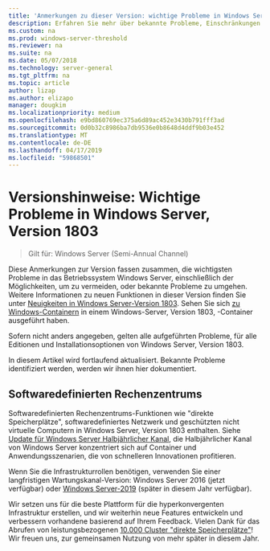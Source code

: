 ```yaml
---
title: 'Anmerkungen zu dieser Version: wichtige Probleme in Windows Server, Version 1803'
description: Erfahren Sie mehr über bekannte Probleme, Einschränkungen oder andere Informationen, die Sie benötigen, vor der Installation von Windows Server, Version 1803
ms.custom: na
ms.prod: windows-server-threshold
ms.reviewer: na
ms.suite: na
ms.date: 05/07/2018
ms.technology: server-general
ms.tgt_pltfrm: na
ms.topic: article
author: lizap
ms.author: elizapo
manager: dougkim
ms.localizationpriority: medium
ms.openlocfilehash: e9bd860769ec375a6d89ac452e3430b791fff3ad
ms.sourcegitcommit: 0d0b32c8986ba7db9536e0b8648d4ddf9b03e452
ms.translationtype: MT
ms.contentlocale: de-DE
ms.lasthandoff: 04/17/2019
ms.locfileid: "59868501"
---
```

# <a name="release-notes-important-issues-in-windows-server-version-1803"></a>Versionshinweise: Wichtige Probleme in Windows Server, Version 1803

>Gilt für: Windows Server (Semi-Annual Channel)

Diese Anmerkungen zur Version fassen zusammen, die wichtigsten Probleme in das Betriebssystem Windows Server, einschließlich der Möglichkeiten, um zu vermeiden, oder bekannte Probleme zu umgehen. Weitere Informationen zu neuen Funktionen in dieser Version finden Sie unter [Neuigkeiten in Windows Server-Version 1803](whats-new-in-windows-server-1803.md). Sehen Sie sich [zu Windows-Containern](https://docs.microsoft.com/virtualization/windowscontainers/about/) in einem Windows-Server, Version 1803, -Container ausgeführt haben. 

Sofern nicht anders angegeben, gelten alle aufgeführten Probleme, für alle Editionen und Installationsoptionen von Windows Server, Version 1803.  

In diesem Artikel wird fortlaufend aktualisiert. Bekannte Probleme identifiziert werden, werden wir ihnen hier dokumentiert. 


## <a name="software-defined-datacenter"></a>Softwaredefinierten Rechenzentrums

Softwaredefinierten Rechenzentrums-Funktionen wie "direkte Speicherplätze", softwaredefiniertes Netzwerk und geschützten nicht virtuelle Computern in Windows Server, Version 1803 enthalten. Siehe [Update für Windows Server Halbjährlicher Kanal](https://cloudblogs.microsoft.com/windowsserver/2018/03/29/windows-server-semi-annual-channel-update/), die Halbjährlicher Kanal von Windows Server konzentriert sich auf Container und Anwendungsszenarien, die von schnelleren Innovationen profitieren. 

Wenn Sie die Infrastrukturrollen benötigen, verwenden Sie einer langfristigen Wartungskanal-Version: Windows Server 2016 (jetzt verfügbar) oder [Windows Server-2019](https://cloudblogs.microsoft.com/windowsserver/2018/03/20/introducing-windows-server-2019-now-available-in-preview) (später in diesem Jahr verfügbar).

Wir setzen uns für die beste Plattform für die hyperkonvergenten Infrastruktur erstellen, und wir weiterhin neue Features entwickeln und verbessern vorhandene basierend auf Ihrem Feedback. Vielen Dank für das Abrufen von leistungsbezogenen [10.000 Cluster "direkte Speicherplätze"](https://blogs.technet.microsoft.com/filecab/2018/03/27/storage-spaces-direct-momentum)! Wir freuen uns, zur gemeinsamen Nutzung von mehr später in diesem Jahr.
